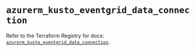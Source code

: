 # `azurerm_kusto_eventgrid_data_connection`

Refer to the Terraform Registry for docs: [`azurerm_kusto_eventgrid_data_connection`](https://registry.terraform.io/providers/hashicorp/azurerm/3.90.0/docs/resources/kusto_eventgrid_data_connection).

